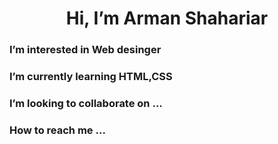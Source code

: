 <h1 align="center">Hi, I’m Arman Shahariar </h1>
<h3>I’m interested in Web desinger</h3>
<h3>I’m currently learning HTML,CSS</h3>
<h3>I’m looking to collaborate on ...</h3>
<h3>How to reach me ...</h3>

<!---
Armanshahariar66/Armanshahariar66 is a ✨ special ✨ repository because its `README.md` (this file) appears on your GitHub profile.
You can click the Preview link to take a look at your changes.
--->
